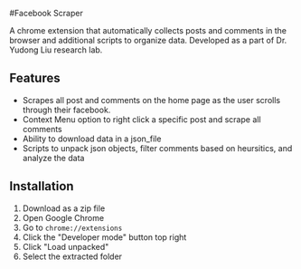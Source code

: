 #Facebook Scraper 

A chrome extension that automatically collects posts and comments in the browser and additional scripts to organize data. Developed as a part of Dr. Yudong Liu research lab. 

## Features
* Scrapes all post and comments on the home page as the user scrolls through their facebook.
* Context Menu option to right click a specific post and scrape all comments
* Ability to download data in a json_file
* Scripts to unpack json objects, filter comments based on heursitics, and analyze the data


## Installation 

1. Download as a zip file
2. Open Google Chrome
3. Go to `chrome://extensions`
4. Click the "Developer mode" button top right
5. Click "Load unpacked"
6. Select the extracted folder
